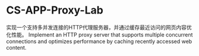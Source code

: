 # CS-APP-Proxy-Lab
实现一个支持多并发连接的HTTP代理服务器，并通过缓存最近访问的网页内容优化性能。 
Implement an HTTP proxy server that supports multiple concurrent connections and optimizes performance by caching recently accessed web content.
